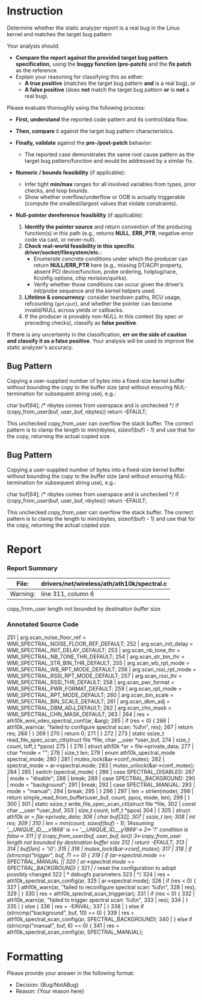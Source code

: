 # Instruction

Determine whether the static analyzer report is a real bug in the Linux kernel and matches the target bug pattern

Your analysis should:
- **Compare the report against the provided target bug pattern specification,** using the **buggy function (pre-patch)** and the **fix patch** as the reference.
- Explain your reasoning for classifying this as either:
  - **A true positive** (matches the target bug pattern **and** is a real bug), or
  - **A false positive** (does **not** match the target bug pattern **or** is **not** a real bug).

Please evaluate thoroughly using the following process:

- **First, understand** the reported code pattern and its control/data flow.
- **Then, compare** it against the target bug pattern characteristics.
- **Finally, validate** against the **pre-/post-patch** behavior:
  - The reported case demonstrates the same root cause pattern as the target bug pattern/function and would be addressed by a similar fix.

- **Numeric / bounds feasibility** (if applicable):
  - Infer tight **min/max** ranges for all involved variables from types, prior checks, and loop bounds.
  - Show whether overflow/underflow or OOB is actually triggerable (compute the smallest/largest values that violate constraints).

- **Null-pointer dereference feasibility** (if applicable):
  1. **Identify the pointer source** and return convention of the producing function(s) in this path (e.g., returns **NULL**, **ERR_PTR**, negative error code via cast, or never-null).
  2. **Check real-world feasibility in this specific driver/socket/filesystem/etc.**:
     - Enumerate concrete conditions under which the producer can return **NULL/ERR_PTR** here (e.g., missing DT/ACPI property, absent PCI device/function, probe ordering, hotplug/race, Kconfig options, chip revision/quirks).
     - Verify whether those conditions can occur given the driver’s init/probe sequence and the kernel helpers used.
  3. **Lifetime & concurrency**: consider teardown paths, RCU usage, refcounting (`get/put`), and whether the pointer can become invalid/NULL across yields or callbacks.
  4. If the producer is provably non-NULL in this context (by spec or preceding checks), classify as **false positive**.

If there is any uncertainty in the classification, **err on the side of caution and classify it as a false positive**. Your analysis will be used to improve the static analyzer's accuracy.

## Bug Pattern

Copying a user-supplied number of bytes into a fixed-size kernel buffer without bounding the copy to the buffer size (and without ensuring NUL-termination for subsequent string use), e.g.:

char buf[64];
/* nbytes comes from userspace and is unchecked */
if (copy_from_user(buf, user_buf, nbytes))
    return -EFAULT;

This unchecked copy_from_user can overflow the stack buffer. The correct pattern is to clamp the length to min(nbytes, sizeof(buf) - 1) and use that for the copy, returning the actual copied size.

## Bug Pattern

Copying a user-supplied number of bytes into a fixed-size kernel buffer without bounding the copy to the buffer size (and without ensuring NUL-termination for subsequent string use), e.g.:

char buf[64];
/* nbytes comes from userspace and is unchecked */
if (copy_from_user(buf, user_buf, nbytes))
    return -EFAULT;

This unchecked copy_from_user can overflow the stack buffer. The correct pattern is to clamp the length to min(nbytes, sizeof(buf) - 1) and use that for the copy, returning the actual copied size.

# Report

### Report Summary

File:| drivers/net/wireless/ath/ath10k/spectral.c
---|---
Warning:| line 311, column 6
copy_from_user length not bounded by destination buffer size

### Annotated Source Code


251   | 	arg.scan_noise_floor_ref = WMI_SPECTRAL_NOISE_FLOOR_REF_DEFAULT;
252   | 	arg.scan_init_delay = WMI_SPECTRAL_INIT_DELAY_DEFAULT;
253   | 	arg.scan_nb_tone_thr = WMI_SPECTRAL_NB_TONE_THR_DEFAULT;
254   | 	arg.scan_str_bin_thr = WMI_SPECTRAL_STR_BIN_THR_DEFAULT;
255   | 	arg.scan_wb_rpt_mode = WMI_SPECTRAL_WB_RPT_MODE_DEFAULT;
256   | 	arg.scan_rssi_rpt_mode = WMI_SPECTRAL_RSSI_RPT_MODE_DEFAULT;
257   | 	arg.scan_rssi_thr = WMI_SPECTRAL_RSSI_THR_DEFAULT;
258   | 	arg.scan_pwr_format = WMI_SPECTRAL_PWR_FORMAT_DEFAULT;
259   | 	arg.scan_rpt_mode = WMI_SPECTRAL_RPT_MODE_DEFAULT;
260   | 	arg.scan_bin_scale = WMI_SPECTRAL_BIN_SCALE_DEFAULT;
261   | 	arg.scan_dbm_adj = WMI_SPECTRAL_DBM_ADJ_DEFAULT;
262   | 	arg.scan_chn_mask = WMI_SPECTRAL_CHN_MASK_DEFAULT;
263   |
264   | 	res = ath10k_wmi_vdev_spectral_conf(ar, &arg);
265   |  if (res < 0) {
266   | 		ath10k_warn(ar, "failed to configure spectral scan: %d\n", res);
267   |  return res;
268   | 	}
269   |
270   |  return 0;
271   | }
272   |
273   | static ssize_t read_file_spec_scan_ctl(struct file *file, char __user *user_buf,
274   | 				       size_t count, loff_t *ppos)
275   | {
276   |  struct ath10k *ar = file->private_data;
277   |  char *mode = "";
278   | 	size_t len;
279   |  enum ath10k_spectral_mode spectral_mode;
280   |
281   |  mutex_lock(&ar->conf_mutex);
282   | 	spectral_mode = ar->spectral.mode;
283   | 	mutex_unlock(&ar->conf_mutex);
284   |
285   |  switch (spectral_mode) {
286   |  case SPECTRAL_DISABLED:
287   | 		mode = "disable";
288   |  break;
289   |  case SPECTRAL_BACKGROUND:
290   | 		mode = "background";
291   |  break;
292   |  case SPECTRAL_MANUAL:
293   | 		mode = "manual";
294   |  break;
295   | 	}
296   |
297   | 	len = strlen(mode);
298   |  return simple_read_from_buffer(user_buf, count, ppos, mode, len);
299   | }
300   |
301   | static ssize_t write_file_spec_scan_ctl(struct file *file,
302   |  const char __user *user_buf,
303   | 					size_t count, loff_t *ppos)
304   | {
305   |  struct ath10k *ar = file->private_data;
306   |  char buf[32];
307   | 	ssize_t len;
308   |  int res;
309   |
310   |  len = min(count, sizeof(buf) - 1);
    1Assuming '__UNIQUE_ID___x1868' is >= '__UNIQUE_ID___y1869'→
    2←'?' condition is false→
311   |  if (copy_from_user(buf, user_buf, len))
    3←copy_from_user length not bounded by destination buffer size
312   |  return -EFAULT;
313   |
314   | 	buf[len] = '\0';
315   |
316   |  mutex_lock(&ar->conf_mutex);
317   |
318   |  if (strncmp("trigger", buf, 7) == 0) {
319   |  if (ar->spectral.mode == SPECTRAL_MANUAL ||
320   | 		    ar->spectral.mode == SPECTRAL_BACKGROUND) {
321   |  /* reset the configuration to adopt possibly changed
322   |  * debugfs parameters
323   |  */
324   | 			res = ath10k_spectral_scan_config(ar,
325   | 							  ar->spectral.mode);
326   |  if (res < 0) {
327   | 				ath10k_warn(ar, "failed to reconfigure spectral scan: %d\n",
328   | 					    res);
329   | 			}
330   | 			res = ath10k_spectral_scan_trigger(ar);
331   |  if (res < 0) {
332   | 				ath10k_warn(ar, "failed to trigger spectral scan: %d\n",
333   | 					    res);
334   | 			}
335   | 		} else {
336   | 			res = -EINVAL;
337   | 		}
338   | 	} else if (strncmp("background", buf, 10) == 0) {
339   | 		res = ath10k_spectral_scan_config(ar, SPECTRAL_BACKGROUND);
340   | 	} else if (strncmp("manual", buf, 6) == 0) {
341   | 		res = ath10k_spectral_scan_config(ar, SPECTRAL_MANUAL);

# Formatting

Please provide your answer in the following format:

- Decision: {Bug/NotABug}
- Reason: {Your reason here}

